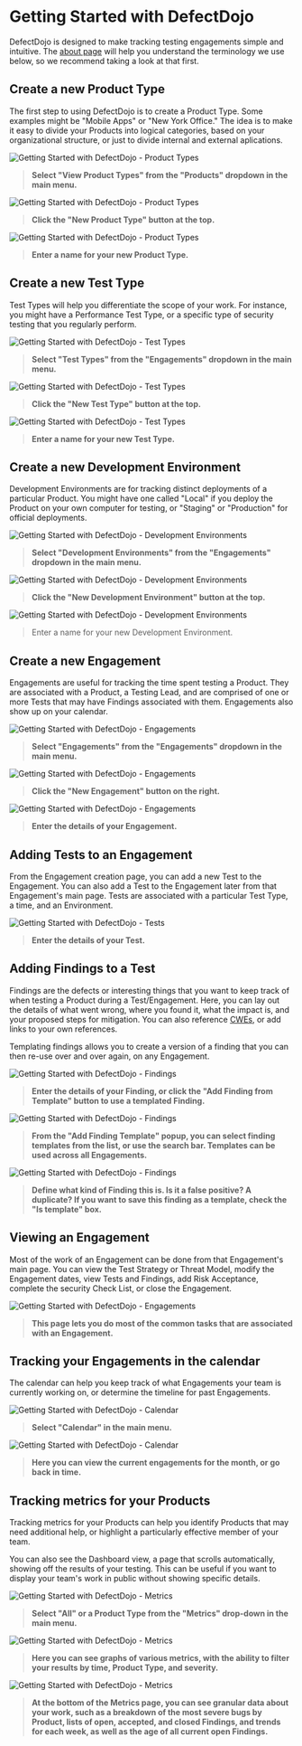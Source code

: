 # Getting Started with DefectDojo

DefectDojo is designed to make tracking testing engagements simple and
intuitive. The [about page](./about.md) will help you understand
the terminology we use below, so we recommend taking a look at that first.


## Create a new Product Type

The first step to using DefectDojo is to create a Product Type. Some examples
might be "Mobile Apps" or "New York Office." The idea is to make it easy to
divide your Products into logical categories, based on your organizational
structure, or just to divide internal and external aplications.

![Getting Started with DefectDojo - Product Types](./img/getting_started_1.png)

> __Select "View Product Types" from the "Products" dropdown in the main menu.__

![Getting Started with DefectDojo - Product Types](./img/getting_started_2.png)

> __Click the "New Product Type" button at the top.__

![Getting Started with DefectDojo - Product Types](./img/getting_started_3.png)

> __Enter a name for your new Product Type.__


## Create a new Test Type

Test Types will help you differentiate the scope of your work. For instance,
you might have a Performance Test Type, or a specific type of security testing
that you regularly perform.

![Getting Started with DefectDojo - Test Types](./img/getting_started_4.png)

> __Select "Test Types" from the "Engagements" dropdown in the main menu.__

![Getting Started with DefectDojo - Test Types](./img/getting_started_5.png)

> __Click the "New Test Type" button at the top.__

![Getting Started with DefectDojo - Test Types](./img/getting_started_6.png)

> __Enter a name for your new Test Type.__


## Create a new Development Environment

Development Environments are for tracking distinct deployments of a particular
Product. You might have one called "Local" if you deploy the Product on your
own computer for testing, or "Staging" or "Production" for official deployments.

![Getting Started with DefectDojo - Development Environments](./img/getting_started_7.png)

> __Select "Development Environments" from the "Engagements" dropdown in the main
menu.__

![Getting Started with DefectDojo - Development Environments](./img/getting_started_8.png)

> __Click the "New Development Environment" button at the top.__

![Getting Started with DefectDojo - Development Environments](./img/getting_started_9.png)

> Enter a name for your new Development Environment.


## Create a new Engagement

Engagements are useful for tracking the time spent testing a Product.
They are associated with a Product, a Testing Lead, and are comprised of one or
more Tests that may have Findings associated with them. Engagements also show
up on your calendar.

![Getting Started with DefectDojo - Engagements](./img/getting_started_10.png)

> __Select "Engagements" from the "Engagements" dropdown in the main menu.__

![Getting Started with DefectDojo - Engagements](./img/getting_started_11.png)

> __Click the "New Engagement" button on the right.__

![Getting Started with DefectDojo - Engagements](./img/getting_started_12.png)

> __Enter the details of your Engagement.__


## Adding Tests to an Engagement

From the Engagement creation page, you can add a new Test to the Engagement.
You can also add a Test to the Engagement later from that Engagement's main
page. Tests are associated with a particular Test Type, a time, and an
Environment.

![Getting Started with DefectDojo - Tests](./img/getting_started_13.png)

> __Enter the details of your Test.__


## Adding Findings to a Test

Findings are the defects or interesting things that you want to keep track of
when testing a Product during a Test/Engagement. Here, you can lay out the
details of what went wrong, where you found it, what the impact is, and your
proposed steps for mitigation. You can also reference
[CWEs](http://cwe.mitre.org/), or add links to your own references.

Templating findings allows you to create a version of a finding that you can
then re-use over and over again, on any Engagement.

![Getting Started with DefectDojo - Findings](./img/getting_started_14.png)

> __Enter the details of your Finding, or click the "Add Finding from Template"
button to use a templated Finding.__

![Getting Started with DefectDojo - Findings](./img/getting_started_15.png)

> __From the "Add Finding Template" popup, you can select finding templates from
the list, or use the search bar. Templates can be used across all Engagements.__

![Getting Started with DefectDojo - Findings](./img/getting_started_16.png)

> __Define what kind of Finding this is. Is it a false positive? A duplicate? If
you want to save this finding as a template, check the "Is template" box.__


## Viewing an Engagement

Most of the work of an Engagement can be done from that Engagement's main page.
You can view the Test Strategy or Threat Model, modify the Engagement dates,
view Tests and Findings, add Risk Acceptance, complete the security Check List,
or close the Engagement.

![Getting Started with DefectDojo - Engagements](./img/getting_started_17.png)

> __This page lets you do most of the common tasks that are associated with an
Engagement.__


## Tracking your Engagements in the calendar

The calendar can help you keep track of what Engagements your team is currently
working on, or determine the timeline for past Engagements.

![Getting Started with DefectDojo - Calendar](./img/getting_started_18.png)

> __Select "Calendar" in the main menu.__

![Getting Started with DefectDojo - Calendar](./img/getting_started_19.png)

> __Here you can view the current engagements for the month, or go back in time.__


## Tracking metrics for your Products

Tracking metrics for your Products can help you identify Products that may
need additional help, or highlight a particularly effective member of your
team.

You can also see the Dashboard view, a page that scrolls automatically, showing
off the results of your testing. This can be useful if you want to display your
team's work in public without showing specific details.


![Getting Started with DefectDojo - Metrics](./img/getting_started_20.png)

> __Select "All" or a Product Type from the "Metrics" drop-down in the main menu.__

![Getting Started with DefectDojo - Metrics](./img/getting_started_21.png)

> __Here you can see graphs of various metrics, with the ability to filter your
results by time, Product Type, and severity.__

![Getting Started with DefectDojo - Metrics](./img/getting_started_22.png)

> __At the bottom of the Metrics page, you can see granular data about your work,
such as a breakdown of the most severe bugs by Product, lists of open, accepted,
and closed Findings, and trends for each week, as well as the age of all current
open Findings.__
